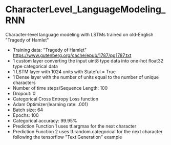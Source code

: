 # CharacterLevel_LanguageModeling_RNN
Character-level language modeling with LSTMs trained on old-English "Tragedy of Hamlet"

* Training data: "Tragedy of Hamlet" https://www.gutenberg.org/cache/epub/1787/pg1787.txt
* 1 custom layer converting the input uint8 type data into one-hot float32 type categorical data
* 1 LSTM layer with 1024 units with Stateful = True 
* 1 Dense layer with the number of units equal to the number of unique characters
* Number of time steps/Sequence Length: 100  
* Dropout: 0      
* Categorical Cross Entropy Loss function    
* Adam Optimizer(learning rate: .001)
* Batch size: 64
* Epochs: 100
* Categorical accuracy: 99.95%
* Prediction Function 1 uses tf.argmax for the next character
* Prediction Function 2 uses tf.random.categorical for the next character following the tensorflow "Text Generation" example
